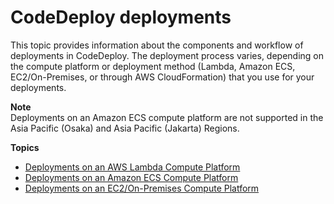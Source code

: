 # CodeDeploy deployments<a name="deployment-steps"></a>

This topic provides information about the components and workflow of deployments in CodeDeploy\. The deployment process varies, depending on the compute platform or deployment method \(Lambda, Amazon ECS, EC2/On\-Premises, or through AWS CloudFormation\) that you use for your deployments\.

**Note**  
 Deployments on an Amazon ECS compute platform are not supported in the Asia Pacific \(Osaka\) and Asia Pacific \(Jakarta\) Regions\. 

**Topics**
+ [Deployments on an AWS Lambda Compute Platform](deployment-steps-lambda.md)
+ [Deployments on an Amazon ECS Compute Platform](deployment-steps-ecs.md)
+ [Deployments on an EC2/On\-Premises Compute Platform](deployment-steps-server.md)